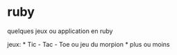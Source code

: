 # ruby
quelques jeux ou application en ruby


jeux:
	* Tic - Tac - Toe ou jeu du morpion
	* plus ou moins